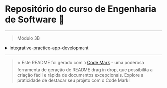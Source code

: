 
# Repositório do curso de Engenharia de Software 🚀
---

> Módulo 3B

<details>

<summary>integrative-practice-app-development</summary>

| Pasta  | Conteúdo                          |
| ------ | --------------------------------- |
| dia_01 | Design Thinking                   |
| dia_02 | Ideação                           |
| dia_03 | Levantamento de Requisitos        |
| dia_04 | Kanban                            |
| dia_05 | Prototipagem                      |
| dia_06 | Flutter                           |
| dia_07 | Interface Gráfica                 |
| dia_08 | Banco de Dados                    |
| dia_09 | REST                              |
| dia_10 | API G                             |
| dia_11 | Google Maps                       |
| dia_12 | Acelerômetros                     |
| dia_13 | Integração com Cloud Computing    |
| dia_14 | Exceções em Flutter               |
| dia_15 | Testes Integrados                 |
| dia_16 | Publicação de Aplicação e Mercado |

</details>

--- 


> ⭐️ Este README foi gerado com o [Code Mark](https://codemark.com.br) - uma poderosa ferramenta de geração de README drag in drop, que possibilita a criação fácil e rápida de documentos excepcionais. Explore a praticidade de destacar seu projeto com o Code Mark!